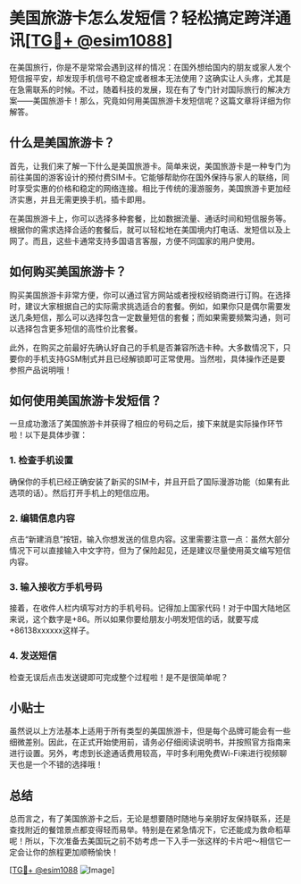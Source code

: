 # 美国旅游卡怎么发短信？轻松搞定跨洋通讯[[TG💪+ @esim1088](https://t.me/s/esim1088)]

在美国旅行，你是不是常常会遇到这样的情况：在国外想给国内的朋友或家人发个短信报平安，却发现手机信号不稳定或者根本无法使用？这确实让人头疼，尤其是在急需联系的时候。不过，随着科技的发展，现在有了专门针对国际旅行的解决方案——美国旅游卡！那么，究竟如何用美国旅游卡发短信呢？这篇文章将详细为你解答。

## 什么是美国旅游卡？

首先，让我们来了解一下什么是美国旅游卡。简单来说，美国旅游卡是一种专门为前往美国的游客设计的预付费SIM卡。它能够帮助你在国外保持与家人的联络，同时享受实惠的价格和稳定的网络连接。相比于传统的漫游服务，美国旅游卡更加经济实惠，并且无需更换手机，插卡即用。

在美国旅游卡上，你可以选择多种套餐，比如数据流量、通话时间和短信服务等。根据你的需求选择合适的套餐后，就可以轻松地在美国境内打电话、发短信以及上网了。而且，这些卡通常支持多国语言客服，方便不同国家的用户使用。

## 如何购买美国旅游卡？

购买美国旅游卡非常方便，你可以通过官方网站或者授权经销商进行订购。在选择时，建议大家根据自己的实际需求挑选适合的套餐。例如，如果你只是偶尔需要发送几条短信，那么可以选择包含一定数量短信的套餐；而如果需要频繁沟通，则可以选择包含更多短信的高性价比套餐。

此外，在购买之前最好先确认好自己的手机是否兼容所选卡种。大多数情况下，只要你的手机支持GSM制式并且已经解锁即可正常使用。当然啦，具体操作还是要参照产品说明哦！

## 如何使用美国旅游卡发短信？

一旦成功激活了美国旅游卡并获得了相应的号码之后，接下来就是实际操作环节啦！以下是具体步骤：

### 1. 检查手机设置
确保你的手机已经正确安装了新买的SIM卡，并且开启了国际漫游功能（如果有此选项的话）。然后打开手机上的短信应用。

### 2. 编辑信息内容
点击“新建消息”按钮，输入你想发送的信息内容。这里需要注意一点：虽然大部分情况下可以直接输入中文字符，但为了保险起见，还是建议尽量使用英文编写短信内容。

### 3. 输入接收方手机号码
接着，在收件人栏内填写对方的手机号码。记得加上国家代码！对于中国大陆地区来说，这个数字是+86。所以如果你要给朋友小明发短信的话，就要写成+86138xxxxxx这样子。

### 4. 发送短信
检查无误后点击发送键即可完成整个过程啦！是不是很简单呢？

## 小贴士

虽然说以上方法基本上适用于所有类型的美国旅游卡，但是每个品牌可能会有一些细微差别。因此，在正式开始使用前，请务必仔细阅读说明书，并按照官方指南来进行设置。另外，考虑到长途通话费用较高，平时多利用免费Wi-Fi来进行视频聊天也是一个不错的选择哦！

## 总结

总而言之，有了美国旅游卡之后，无论是想要随时随地与亲朋好友保持联系，还是查找附近的餐馆景点都变得轻而易举。特别是在紧急情况下，它还能成为救命稻草呢！所以，下次准备去美国玩之前不妨考虑一下入手一张这样的卡片吧～相信它一定会让你的旅程更加顺畅愉快！

[[TG💪+ @esim1088](https://t.me/s/esim1088) ![Image](https://i.postimg.cc/4NQfJmqS/Snipaste-2025-05-13-00-14-12.png)]